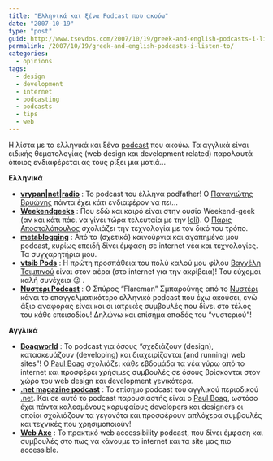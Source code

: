 ```yaml
---
title: "Ελληνικά και ξένα Podcast που ακούω"
date: "2007-10-19"
type: "post"
guid: http://www.tsevdos.com/2007/10/19/greek-and-english-podcasts-i-listen-to/
permalink: /2007/10/19/greek-and-english-podcasts-i-listen-to/
categories:
  - opinions
tags:
  - design
  - development
  - internet
  - podcasting
  - podcasts
  - tips
  - web
---
```


Η λίστα με τα ελληνικά και ξένα [podcast](http://en.wikipedia.org/wiki/Podcasting "Podcasting in Wiki") που ακούω. Τα αγγλικά είναι ειδικής θεματολογίας (web design και development related) παρολαυτά όποιος ενδιαφέρεται ας τους ρίξει μια ματιά&#8230;

**Ελληνικά**

- [**vrypan|net|radio**](http://feeds.feedburner.com/Vrypannetradio "vrypan|net|radio") : To podcast του έλληνα podfather! Ο [Παναγιώτης Βρυώνης](http://vrypan.net/weblog/ "Vrypan blog") πάντα έχει κάτι ενδιαφέρον να πει&#8230;
- [**Weekendgeeks**](http://www.weekendgeeks.gr/ "Weekendgeeks") : Που εδώ και καιρό είναι στην ουσία Weekend-geek (αν και κάτι πάει να γίνει τώρα τελευταία με την [loli](http://lolipodcast.weekendgeeks.gr/ "Loli blog")). Ο [Πάρις Αποστολόπουλος](http://javapapo.blogspot.com/ "Papo blog") σχολιάζει την τεχνολογία με τον δικό του τρόπο.
- [**metablogging**](http://metablogging.gr/archives/category/podcast "metablogging podcast") : Από τα (σχετικά) καινούργια και αγαπημένα μου podcast, κυρίως επειδή δίνει έμφαση σε internet νέα και τεχνολογίες. Τα συγχαρητήρια μου.
- [**vtsib Pods**](http://vtsibpods.wordpress.com/ "vtsib Pods") : Η πρώτη προσπάθεια του πολύ καλού μου φίλου [Βαγγέλη Τσιμπινού](http://vtsib.wordpress.com/ "vtsib blog") είναι στον αέρα (στο internet για την ακρίβεια)! Του εύχομαι καλή συνέχεια 😉 .
- [**Νυστέρι Podcast**](http://nysteripodcast.blogspot.com/ "Nysteri podcast") : Ο Σπύρος “Flareman” Σμπαρούνης από το [Νυστέρι](http://nysteri.wordpress.com/ "Nysteri blog") κάνει το επαγγελματικότερο ελληνικό podcast που έχω ακούσει, ενώ άξιο αναφοράς είναι και οι ιατρικές συμβουλές που δίνει στο τέλος του κάθε επεισοδίου! Δηλώνω και επίσημα οπαδός του &#8220;νυστεριού&#8221;!

**Αγγλικά**

- [**Boagworld**](http://www.boagworld.com/podcast/ "Boagworld podcast") : Το podcast για όσους &#8220;σχεδιάζουν (design), κατασκευάζουν (developing) και διαχειρίζονται (and running) web sites&#8221;! O [Paul Boag](http://www.boagworld.com/ "Paul Boag blog") σχολιάζει κάθε εβδομάδα τα νέα γύρω από το internet και προσφέρει χρήσιμες συμβουλές σε όσους βρίσκονται στον χώρο του web design και development γενικότερα.
- [**.net magazine podcast**](http://www.netmag.co.uk/zine/podcast ".net magazine podcast") : Το επίσημο podcast του αγγλικού περιοδικού [.net](http://www.netmag.co.uk/ ".net magazine site"). Και σε αυτό το podcast παρουσιαστής είναι ο [Paul Boag](http://www.boagworld.com/ "Paul Boag blog"), ωστόσο έχει πάντα καλεσμένους κορυφαίους developers και designers οι οποίοι σχολιάζουν τα γεγονότα και προσφέρουν απλόχερα συμβουλές και τεχνικές που χρησιμοποιούν!
- [**Web Axe**](http://webaxe.blogspot.com/ "Web Axe blog/podcast") : Το πρακτικό web accessibility podcast, που δίνει έμφαση και συμβουλές στο πως να κάνουμε το internet και τα site μας πιο accessible.

